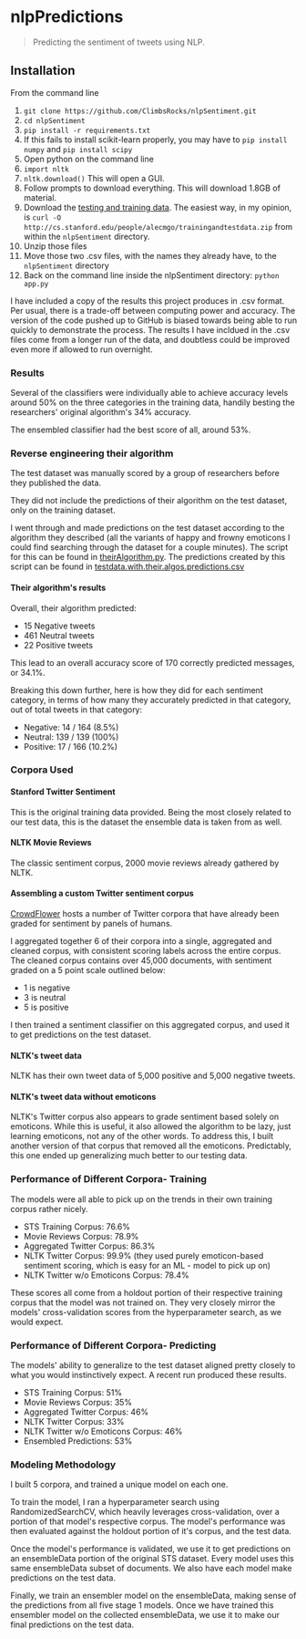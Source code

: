 # nlpPredictions
> Predicting the sentiment of tweets using NLP. 

## Installation

From the command line

1. `git clone https://github.com/ClimbsRocks/nlpSentiment.git`
1. `cd nlpSentiment`
1. `pip install -r requirements.txt`
1. If this fails to install scikit-learn properly, you may have to `pip install numpy` and `pip install scipy`
1. Open python on the command line
1. `import nltk`
1. `nltk.download()` This will open a GUI.
1. Follow prompts to download everything. This will download 1.8GB of material.
1. Download the [testing and training data](http://cs.stanford.edu/people/alecmgo/trainingandtestdata.zip). The easiest way, in my opinion, is `curl -O http://cs.stanford.edu/people/alecmgo/trainingandtestdata.zip` from within the `nlpSentiment` directory. 
1. Unzip those files
1. Move those two .csv files, with the names they already have, to the `nlpSentiment` directory
1. Back on the command line inside the nlpSentiment directory: `python app.py`

I have included a copy of the results this project produces in .csv format. Per usual, there is a trade-off between computing power and accuracy. The version of the code pushed up to GitHub is biased towards being able to run quickly to demonstrate the process. The results I have incldued in the .csv files come from a longer run of the data, and doubtless could be improved even more if allowed to run overnight. 

### Results
Several of the classifiers were individually able to achieve accuracy levels around 50% on the three categories in the training data, handily besting the researchers' original algorithm's 34% accuracy. 

The ensembled classifier had the best score of all, around 53%. 


### Reverse engineering their algorithm
The test dataset was manually scored by a group of researchers before they published the data.

They did not include the predictions of their algorithm on the test dataset, only on the training dataset. 

I went through and made predictions on the test dataset according to the algorithm they described (all the variants of happy and frowny emoticons I could find searching through the dataset for a couple minutes). The script for this can be found in [theirAlgorithm.py](https://github.com/ClimbsRocks/nlpSentiment/blob/master/theirAlgorithm.py). The predictions created by this script can be found in [testdata.with.their.algos.predictions.csv](https://github.com/ClimbsRocks/nlpSentiment/blob/master/testdata.with.their.algos.predictions.csv)

#### Their algorithm's results

Overall, their algorithm predicted:

- 15  Negative tweets
- 461 Neutral tweets
- 22  Positive tweets

This lead to an overall accuracy score of 170 correctly predicted messages, or 34.1%.

Breaking this down further, here is how they did for each sentiment category, in terms of how many they accurately predicted in that category, out of total tweets in that category:

- Negative: 14  / 164 (8.5%)
- Neutral:  139 / 139 (100%)
- Positive: 17  / 166 (10.2%)


### Corpora Used

#### Stanford Twitter Sentiment
This is the original training data provided. Being the most closely related to our test data, this is the dataset the ensemble data is taken from as well.

#### NLTK Movie Reviews
The classic sentiment corpus, 2000 movie reviews already gathered by NLTK.

#### Assembling a custom Twitter sentiment corpus
[CrowdFlower](http://www.crowdflower.com/data-for-everyone) hosts a number of Twitter corpora that have already been graded for sentiment by panels of humans. 

I aggregated together 6 of their corpora into a single, aggregated and cleaned corpus, with consistent scoring labels across the entire corpus. The cleaned corpus contains over 45,000 documents, with sentiment graded on a 5 point scale outlined below:

- 1 is negative
- 3 is neutral
- 5 is positive

I then trained a sentiment classifier on this aggregated corpus, and used it to get predictions on the test dataset. 

#### NLTK's tweet data
NLTK has their own tweet data of 5,000 positive and 5,000 negative tweets.

#### NLTK's tweet data without emoticons
NLTK's Twitter corpus also appears to grade sentiment based solely on emoticons. While this is useful, it also allowed the algorithm to be lazy, just learning emoticons, not any of the other words. To address this, I built another version of that corpus that removed all the emoticons. Predictably, this one ended up generalizing much better to our testing data. 


### Performance of Different Corpora- Training
The models were all able to pick up on the trends in their own training corpus rather nicely.

- STS Training Corpus: 76.6%
- Movie Reviews Corpus: 78.9%
- Aggregated Twitter Corpus: 86.3%
- NLTK Twitter Corpus: 99.9% (they used purely emoticon-based sentiment scoring, which is easy for an ML - model to pick up on)
- NLTK Twitter w/o Emoticons Corpus: 78.4%


These scores all come from a holdout portion of their respective training corpus that the model was not trained on. They very closely mirror the models' cross-validation scores from the hyperparameter search, as we would expect. 


### Performance of Different Corpora- Predicting
The models' ability to generalize to the test dataset aligned pretty closely to what you would instinctively expect. A recent run produced these results.

- STS Training Corpus: 51%
- Movie Reviews Corpus: 35%
- Aggregated Twitter Corpus: 46%
- NLTK Twitter Corpus: 33%
- NLTK Twitter w/o Emoticons Corpus: 46%
- Ensembled Predictions: 53%


### Modeling Methodology
I built 5 corpora, and trained a unique model on each one. 

To train the model, I ran a hyperparameter search using RandomizedSearchCV, which heavily leverages cross-validation, over a portion of that model's respective corpus. The model's performance was then evaluated against the holdout portion of it's corpus, and the test data. 

Once the model's performance is validated, we use it to get predictions on an ensembleData portion of the original STS dataset. Every model uses this same ensembleData subset of documents. We also have each model make predictions on the test data. 

Finally, we train an ensembler model on the ensembleData, making sense of the predictions from all five stage 1 models. Once we have trained this ensembler model on the collected ensembleData, we use it to make our final predictions on the test data. 


